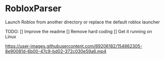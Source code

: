 # RobloxParser
Launch Roblox from another directory or replace the default roblox launcher

TODO:
[] Improve the readme
[] Remove hard coding
[] Get it running on Linux

https://user-images.githubusercontent.com/89206182/154862305-8e90081d-6b00-47c9-bd02-372c030e59a6.mp4

